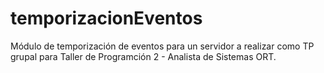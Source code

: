 # temporizacionEventos

Módulo de temporización de eventos para un servidor a realizar como TP grupal para Taller de Programción 2 - Analista de Sistemas ORT.
